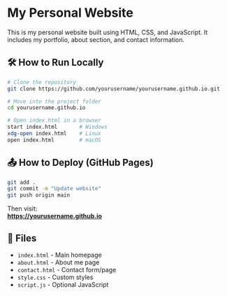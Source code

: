 # My Personal Website

This is my personal website built using HTML, CSS, and JavaScript. It includes my portfolio, about section, and contact information.

## 🛠 How to Run Locally

```bash
# Clone the repository
git clone https://github.com/yourusername/yourusername.github.io.git

# Move into the project folder
cd yourusername.github.io

# Open index.html in a browser
start index.html       # Windows
xdg-open index.html    # Linux
open index.html        # macOS
```

## 📤 How to Deploy (GitHub Pages)

```bash
git add .
git commit -m "Update website"
git push origin main
```

Then visit:  
**https://yourusername.github.io**

## 📁 Files

- `index.html` - Main homepage
- `about.html` - About me page
- `contact.html` - Contact form/page
- `style.css` - Custom styles
- `script.js` - Optional JavaScript
